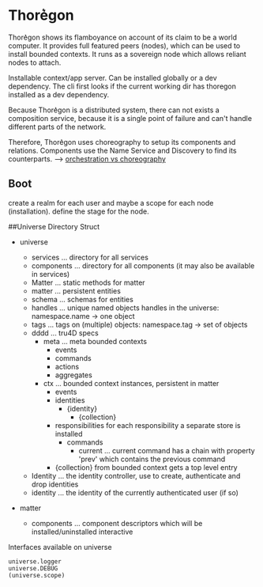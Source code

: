 Thore͛gon
========

Thore͛gon shows its flamboyance on account of its claim to be a world computer. 
It provides full featured peers (nodes), which can be used to install bounded contexts.
It runs as a sovereign node which allows reliant nodes to attach.

Installable context/app server. Can be installed globally or a dev dependency.
The cli first looks if the current working dir has thoregon installed as a dev dependency.

Because Thore͛gon is a distributed system, there can not exists a composition service, because it is a single point of failure
and can't handle different parts of the network.

Therefore, Thore͛gon uses choreography to setup its components and relations. Components use the Name Service and Discovery 
to find its counterparts. 
--> [orchestration vs choreography](https://stackoverflow.com/questions/4127241/orchestration-vs-choreography)


## Boot
create a realm for each user and maybe a scope for each node (installation). 
define the stage for the node.

##Universe Directory Struct

- universe
    - services      ... directory for all services
    - components    ... directory for all components (it may also be available in services)
    - Matter        ... static methods for matter
    - matter        ... persistent entities
    - schema        ... schemas for entities
    - handles       ... unique named objects handles in the universe: namespace.name -> one object
    - tags          ... tags on (multiple) objects: namespace.tag -> set of objects   
    - dddd          ... tru4D specs 
        - meta      ... meta bounded contexts
            - events
            - commands
            - actions
            - aggregates
        - ctx       ... bounded context instances, persistent in matter
            - events
            - identities
                - {identity}
                    - {collection}
            - responsibilities    for each responsibility a separate store is installed
                - commands
                    - current   ... current command has a chain with property 'prev' which contains the previous command
            - {collection} from bounded context gets a top level entry
    - Identity      ... the identity controller, use to create, authenticate and drop identities
    - identity      ... the identity of the currently authenticated user (if so)
    
- matter 
    - components    ... component descriptors which will be installed/uninstalled interactive

Interfaces available on universe

    universe.logger
    universe.DEBUG
    (universe.scope)
